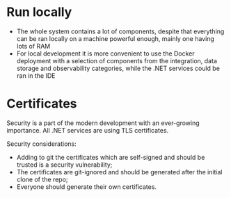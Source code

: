 # Run locally

* The whole system contains a lot of components, despite that everything can be ran locally on a machine powerful enough, mainly one having lots of RAM
* For local development it is more convenient to use the Docker deployment with a selection of components from the integration, data storage and observability categories, while the .NET services could be ran in the IDE

# Certificates

Security is a part of the modern development with an ever-growing importance. All .NET services are using TLS certificates.  

Security considerations:

* Adding to git the certificates which are self-signed and should be trusted is a security vulnerability;
* The certificates are git-ignored and should be generated after the initial clone of the repo;
* Everyone should generate their own certificates.
